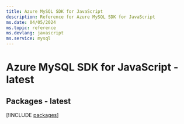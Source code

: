 ```yaml
---
title: Azure MySQL SDK for JavaScript
description: Reference for Azure MySQL SDK for JavaScript
ms.date: 04/05/2024
ms.topic: reference
ms.devlang: javascript
ms.service: mysql
---
```

# Azure MySQL SDK for JavaScript - latest
## Packages - latest
[!INCLUDE [packages](mysql-index.md)]
